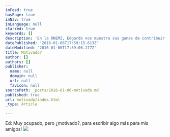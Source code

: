 ```yaml
---
inFeed: true
hasPage: true
inNav: true
inLanguage: null
starred: true
keywords: []
description: 'En la ONEMI, Edgardo nos muestra sus ganas de contribuir...'
datePublished: '2016-01-06T17:59:15.613Z'
dateModified: '2016-01-06T17:59:06.177Z'
title: Motivado?
author: []
authors: []
publisher:
  name: null
  domain: null
  url: null
  favicon: null
sourcePath: _posts/2016-01-06-motivado.md
published: true
url: motivado/index.html
_type: Article

---
```

Ed: Muy ocupado, pero ¿motivado?, para escribir algo más para mis amigos!
![](https://the-grid-user-content.s3-us-west-2.amazonaws.com/cb642dd8-cab6-4d07-886e-72da644aa6e7.jpg)